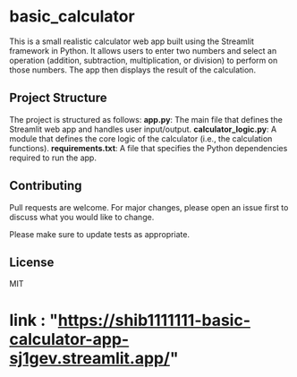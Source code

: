 # basic_calculator
This is a small realistic calculator web app built using the Streamlit framework in Python. It allows users to enter two numbers and select an operation (addition, subtraction, multiplication, or division) to perform on those numbers. The app then displays the result of the calculation.

## Project Structure
The project is structured as follows:
**app.py**: The main file that defines the Streamlit web app and handles user input/output.
**calculator_logic.py**: A module that defines the core logic of the calculator (i.e., the calculation functions).
**requirements.txt**: A file that specifies the Python dependencies required to run the app.

## Contributing
Pull requests are welcome. For major changes, please open an issue first to discuss what you would like to change.

Please make sure to update tests as appropriate.

## License
MIT
# link : "https://shib1111111-basic-calculator-app-sj1gev.streamlit.app/"
